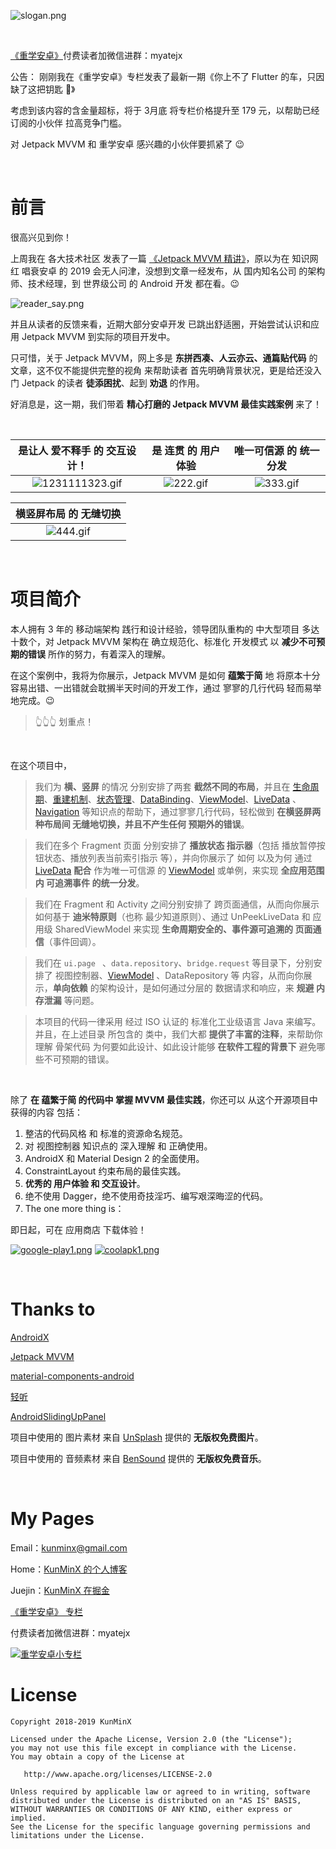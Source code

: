 ![slogan.png](https://upload-images.jianshu.io/upload_images/57036-896e7a8809a9a705.png)

&nbsp;

[《重学安卓》](https://xiaozhuanlan.com/kunminx)付费读者加微信进群：myatejx

公告：
刚刚我在《重学安卓》专栏发表了最新一期《你上不了 Flutter 的车，只因缺了这把钥匙 🔑》

考虑到该内容的含金量超标，将于 3月底 将专栏价格提升至 179 元，以帮助已经订阅的小伙伴 拉高竞争门槛。

对 Jetpack MVVM 和 重学安卓 感兴趣的小伙伴要抓紧了 😉


&nbsp;

# 前言

很高兴见到你！

上周我在 各大技术社区 发表了一篇 [《Jetpack MVVM 精讲》](https://juejin.im/post/5dafc49b6fb9a04e17209922)，原以为在 知识网红 唱衰安卓 的 2019 会无人问津，没想到文章一经发布，从 国内知名公司 的架构师、技术经理，到 世界级公司 的 Android 开发 都在看。😉

![reader_say.png](https://upload-images.jianshu.io/upload_images/57036-5445e7b4d66d97c7.png)

并且从读者的反馈来看，近期大部分安卓开发 已跳出舒适圈，开始尝试认识和应用 Jetpack MVVM 到实际的项目开发中。

只可惜，关于 Jetpack MVVM，网上多是 **东拼西凑、人云亦云、通篇贴代码** 的文章，这不仅不能提供完整的视角 来帮助读者 首先明确背景状况，更是给还没入门 Jetpack 的读者 **徒添困扰**、起到 **劝退** 的作用。

好消息是，这一期，我们带着 **精心打磨的 Jetpack MVVM 最佳实践案例** 来了！

&nbsp;
&nbsp;


|                  是让人 爱不释手 的 交互设计！                   |                     是 连贯 的 用户体验                      |                    唯一可信源 的 统一分发                    |
| :----------------------------------------------------------: | :----------------------------------------------------------: | :----------------------------------------------------------: |
| ![1231111323.gif](https://upload-images.jianshu.io/upload_images/57036-0a5cdc68f003211a.gif) | ![222.gif](https://upload-images.jianshu.io/upload_images/57036-2b21db531e51ff03.gif) | ![333.gif](https://upload-images.jianshu.io/upload_images/57036-9a541148ce5bed2e.gif) |



|                    横竖屏布局 的 无缝切换                    |
| :----------------------------------------------------------: |
| ![444.gif](https://upload-images.jianshu.io/upload_images/57036-688f3eafc76cfa27.gif) |

&nbsp;
&nbsp;

# 项目简介

本人拥有 3 年的 移动端架构 践行和设计经验，领导团队重构的 中大型项目 多达十数个，对 Jetpack MVVM 架构在 确立规范化、标准化 开发模式 以 **减少不可预期的错误** 所作的努力，有着深入的理解。



在这个案例中，我将为你展示，Jetpack MVVM 是如何 **蕴繁于简** 地 将原本十分容易出错、一出错就会耽搁半天时间的开发工作，通过 寥寥的几行代码 轻而易举地完成。😉

> 👆👆👆 划重点！

&nbsp;

在这个项目中，

> 我们为 **横、竖屏** 的情况 分别安排了两套 **截然不同的布局**，并且在 [生命周期](https://xiaozhuanlan.com/topic/0213584967)、[重建机制](https://xiaozhuanlan.com/topic/7692814530)、[状态管理](https://xiaozhuanlan.com/topic/7692814530)、[DataBinding](https://xiaozhuanlan.com/topic/9816742350)、[ViewModel](https://xiaozhuanlan.com/topic/6257931840)、[LiveData](https://xiaozhuanlan.com/topic/0168753249) 、[Navigation](https://xiaozhuanlan.com/topic/5860149732) 等知识点的帮助下，通过寥寥几行代码，轻松做到 **在横竖屏两种布局间 无缝地切换，并且不产生任何 预期外的错误**。


> 我们在多个 Fragment 页面 分别安排了 **播放状态 指示器**（包括 播放暂停按钮状态、播放列表当前索引指示 等），并向你展示了 如何 以及为何 通过 [LiveData](https://xiaozhuanlan.com/topic/0168753249) **配合** 作为唯一可信源 的 [ViewModel](https://xiaozhuanlan.com/topic/6257931840) 或单例，来实现 **全应用范围内 可追溯事件 的统一分发**。


> 我们在 Fragment 和 Activity 之间分别安排了 跨页面通信，从而向你展示 如何基于 **迪米特原则**（也称 最少知道原则）、通过 UnPeekLiveData 和 应用级 SharedViewModel 来实现 **生命周期安全的、事件源可追溯的 页面通信**（事件回调）。


> 我们在 `ui.page ` 、`data.repository`、`bridge.request` 等目录下，分别安排了 视图控制器、[ViewModel](https://xiaozhuanlan.com/topic/6257931840) 、DataRepository 等 内容，从而向你展示，**单向依赖** 的架构设计，是如何通过分层的 数据请求和响应，来 **规避 内存泄漏** 等问题。


> 本项目的代码一律采用 经过 ISO 认证的 标准化工业级语言 Java 来编写。并且，在上述目录 所包含的 类中，我们大都 **提供了丰富的注释**，来帮助你理解 骨架代码 为何要如此设计、如此设计能够 **在软件工程的背景下** 避免哪些不可预期的错误。

&nbsp;
&nbsp;

除了 **在 蕴繁于简 的代码中 掌握 MVVM 最佳实践**，你还可以 从这个开源项目中 获得的内容 包括：

1. 整洁的代码风格 和 标准的资源命名规范。
2. 对 视图控制器 知识点的 深入理解 和 正确使用。
3. AndroidX 和 Material Design 2 的全面使用。
4. ConstraintLayout 约束布局的最佳实践。
5. **优秀的 用户体验 和 交互设计**。
6. 绝不使用 Dagger，绝不使用奇技淫巧、编写艰深晦涩的代码。
7. The one more thing is：

即日起，可在 应用商店 下载体验！

[![google-play1.png](https://upload-images.jianshu.io/upload_images/57036-f9dbd7810d38ae95.png)](https://www.coolapk.com/apk/247826) [![coolapk1.png](https://upload-images.jianshu.io/upload_images/57036-6cf24d0c9efe8362.png)](https://www.coolapk.com/apk/247826)


&nbsp;
&nbsp;

# Thanks to

[AndroidX](https://developer.android.google.cn/jetpack/androidx)

[Jetpack MVVM](https://developer.android.google.cn/jetpack/)

[material-components-android](https://github.com/material-components/material-components-android)

[轻听](https://play.google.com/store/apps/details?id=com.tencent.qqmusiclocalplayer)

[AndroidSlidingUpPanel](https://github.com/umano/AndroidSlidingUpPanel)

项目中使用的 图片素材 来自 [UnSplash](https://unsplash.com/) 提供的 **无版权免费图片**。

项目中使用的 音频素材 来自 [BenSound](https://www.bensound.com/) 提供的 **无版权免费音乐**。

&nbsp;
&nbsp;

# My Pages

Email：[kunminx@gmail.com](mailto:kunminx@gmail.com)

Home：[KunMinX 的个人博客](https://www.kunminx.com/)

Juejin：[KunMinX 在掘金](https://juejin.im/user/58ab0de9ac502e006975d757/posts)

[《重学安卓》 专栏](https://xiaozhuanlan.com/kunminx?rel=kunminx)

付费读者加微信进群：myatejx

[![重学安卓小专栏](https://i.loli.net/2019/06/17/5d067596c2dbf49609.png)](https://xiaozhuanlan.com/kunminx?rel=kunminx)

# License

```
Copyright 2018-2019 KunMinX

Licensed under the Apache License, Version 2.0 (the "License");
you may not use this file except in compliance with the License.
You may obtain a copy of the License at

   http://www.apache.org/licenses/LICENSE-2.0

Unless required by applicable law or agreed to in writing, software
distributed under the License is distributed on an "AS IS" BASIS,
WITHOUT WARRANTIES OR CONDITIONS OF ANY KIND, either express or implied.
See the License for the specific language governing permissions and
limitations under the License.
```

